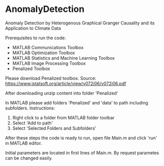 # AnomalyDetection

Anomaly Detection by Heterogenous Graphical Granger Causality and its Application to Climate Data


Prerequisites to run the code:
- MATLAB Communications Toolbox
- MATLAB Optimization Toolbox
- MATLAB Statistics and Machine Learning Toolbox
- MATLAB Image Processing Toolbox
- Penalized Toolbox


Please download Penalized toolbox. Source: https://www.jstatsoft.org/article/view/v072i06/v072i06.pdf

After downloading unzip content into folder 'Penalized'

In MATLAB please add folders 'Penalized' and 'data' to path including subfolders.
Instructions: 
1) Right click to a folder from MATLAB folder toolbar
2) Select 'Add to path'
3) Select 'Selected Folders and Subfolders'

After these steps the code is ready to run, open file Main.m and click 'run' in MATLAB editor.

Initial parameters are located in first lines of Main.m. By request parametes can be changed easily.